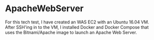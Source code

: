 # ApacheWebServer

For this tech test, I have created an WAS EC2 with an Ubuntu 16.04 VM. After SSH'ing in to the VM, I installed Docker and Docker Compose that uses the Bitnami/Apache image to launch an Apache Web Server.
